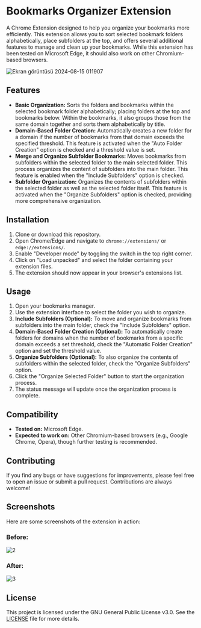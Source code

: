 # Bookmarks Organizer Extension

A Chrome Extension designed to help you organize your bookmarks more efficiently. This extension allows you to sort selected bookmark folders alphabetically, place subfolders at the top, and offers several additional features to manage and clean up your bookmarks. While this extension has been tested on Microsoft Edge, it should also work on other Chromium-based browsers.

![Ekran görüntüsü 2024-08-15 011907](https://github.com/user-attachments/assets/59c1c568-592b-44b6-81a9-31d45ee43122)

## Features
- **Basic Organization:** Sorts the folders and bookmarks within the selected bookmark folder alphabetically; placing folders at the top and bookmarks below. Within the bookmarks, it also groups those from the same domain together and sorts them alphabetically by title.
- **Domain-Based Folder Creation:** Automatically creates a new folder for a domain if the number of bookmarks from that domain exceeds the specified threshold. This feature is activated when the "Auto Folder Creation" option is checked and a threshold value is set.
- **Merge and Organize Subfolder Bookmarks:** Moves bookmarks from subfolders within the selected folder to the main selected folder. This process organizes the content of subfolders into the main folder. This feature is enabled when the "Include Subfolders" option is checked.
- **Subfolder Organization:** Organizes the contents of subfolders within the selected folder as well as the selected folder itself. This feature is activated when the "Organize Subfolders" option is checked, providing more comprehensive organization.

## Installation

1. Clone or download this repository.
2. Open Chrome/Edge and navigate to `chrome://extensions/` or `edge://extensions/`.
3. Enable "Developer mode" by toggling the switch in the top right corner.
4. Click on "Load unpacked" and select the folder containing your extension files.
5. The extension should now appear in your browser's extensions list.

## Usage

1. Open your bookmarks manager.
2. Use the extension interface to select the folder you wish to organize.
3. **Include Subfolders (Optional):** To move and organize bookmarks from subfolders into the main folder, check the "Include Subfolders" option.
4. **Domain-Based Folder Creation (Optional):** To automatically create folders for domains when the number of bookmarks from a specific domain exceeds a set threshold, check the "Automatic Folder Creation" option and set the threshold value.
5. **Organize Subfolders (Optional):** To also organize the contents of subfolders within the selected folder, check the "Organize Subfolders" option.
6. Click the "Organize Selected Folder" button to start the organization process.
7. The status message will update once the organization process is complete.

## Compatibility

- **Tested on:** Microsoft Edge.
- **Expected to work on:** Other Chromium-based browsers (e.g., Google Chrome, Opera), though further testing is recommended.

## Contributing

If you find any bugs or have suggestions for improvements, please feel free to open an issue or submit a pull request. Contributions are always welcome!

## Screenshots

Here are some screenshots of the extension in action:

### Before:

![2](https://github.com/user-attachments/assets/acb6c49d-3ff2-4fa4-abfe-0da107018e8e)

### After:

![3](https://github.com/user-attachments/assets/c820fb86-1e7a-428b-9878-258b801db3b0)

## License

This project is licensed under the GNU General Public License v3.0. See the [LICENSE](LICENSE) file for more details.
